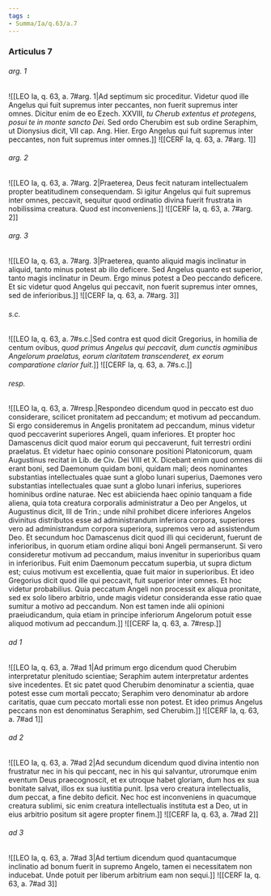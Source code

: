 ```yaml
---
tags : 
- Summa/Ia/q.63/a.7
---
```


### Articulus 7

###### arg. 1
![[LEO Ia, q. 63, a. 7#arg. 1|Ad septimum sic proceditur. Videtur quod ille Angelus qui fuit supremus inter peccantes, non fuerit supremus inter omnes. Dicitur enim de eo Ezech. XXVIII, *tu Cherub extentus et protegens, posui te in monte sancto Dei*. Sed ordo Cherubim est sub ordine Seraphim, ut Dionysius dicit, VII cap. Ang. Hier. Ergo Angelus qui fuit supremus inter peccantes, non fuit supremus inter omnes.]]
![[CERF Ia, q. 63, a. 7#arg. 1]]

###### arg. 2
![[LEO Ia, q. 63, a. 7#arg. 2|Praeterea, Deus fecit naturam intellectualem propter beatitudinem consequendam. Si igitur Angelus qui fuit supremus inter omnes, peccavit, sequitur quod ordinatio divina fuerit frustrata in nobilissima creatura. Quod est inconveniens.]]
![[CERF Ia, q. 63, a. 7#arg. 2]]

###### arg. 3
![[LEO Ia, q. 63, a. 7#arg. 3|Praeterea, quanto aliquid magis inclinatur in aliquid, tanto minus potest ab illo deficere. Sed Angelus quanto est superior, tanto magis inclinatur in Deum. Ergo minus potest a Deo peccando deficere. Et sic videtur quod Angelus qui peccavit, non fuerit supremus inter omnes, sed de inferioribus.]]
![[CERF Ia, q. 63, a. 7#arg. 3]]

###### s.c.
![[LEO Ia, q. 63, a. 7#s.c.|Sed contra est quod dicit Gregorius, in homilia de centum ovibus, *quod primus Angelus qui peccavit, dum cunctis agminibus Angelorum praelatus, eorum claritatem transcenderet, ex eorum comparatione clarior fuit*.]]
![[CERF Ia, q. 63, a. 7#s.c.]]

###### resp.
![[LEO Ia, q. 63, a. 7#resp.|Respondeo dicendum quod in peccato est duo considerare, scilicet pronitatem ad peccandum; et motivum ad peccandum. Si ergo consideremus in Angelis pronitatem ad peccandum, minus videtur quod peccaverint superiores Angeli, quam inferiores. Et propter hoc Damascenus dicit quod maior eorum qui peccaverunt, fuit terrestri ordini praelatus. Et videtur haec opinio consonare positioni Platonicorum, quam Augustinus recitat in Lib. de Civ. Dei VIII et X. Dicebant enim quod omnes dii erant boni, sed Daemonum quidam boni, quidam mali; deos nominantes substantias intellectuales quae sunt a globo lunari superius, Daemones vero substantias intellectuales quae sunt a globo lunari inferius, superiores hominibus ordine naturae. Nec est abiicienda haec opinio tanquam a fide aliena, quia tota creatura corporalis administratur a Deo per Angelos, ut Augustinus dicit, III de Trin.; unde nihil prohibet dicere inferiores Angelos divinitus distributos esse ad administrandum inferiora corpora, superiores vero ad administrandum corpora superiora, supremos vero ad assistendum Deo. Et secundum hoc Damascenus dicit quod illi qui ceciderunt, fuerunt de inferioribus, in quorum etiam ordine aliqui boni Angeli permanserunt. Si vero consideretur motivum ad peccandum, maius invenitur in superioribus quam in inferioribus. Fuit enim Daemonum peccatum superbia, ut supra dictum est; cuius motivum est excellentia, quae fuit maior in superioribus. Et ideo Gregorius dicit quod ille qui peccavit, fuit superior inter omnes. Et hoc videtur probabilius. Quia peccatum Angeli non processit ex aliqua pronitate, sed ex solo libero arbitrio, unde magis videtur consideranda esse ratio quae sumitur a motivo ad peccandum. Non est tamen inde alii opinioni praeiudicandum, quia etiam in principe inferiorum Angelorum potuit esse aliquod motivum ad peccandum.]]
![[CERF Ia, q. 63, a. 7#resp.]]

###### ad 1
![[LEO Ia, q. 63, a. 7#ad 1|Ad primum ergo dicendum quod Cherubim interpretatur plenitudo scientiae; Seraphim autem interpretatur ardentes sive incedentes. Et sic patet quod Cherubim denominatur a scientia, quae potest esse cum mortali peccato; Seraphim vero denominatur ab ardore caritatis, quae cum peccato mortali esse non potest. Et ideo primus Angelus peccans non est denominatus Seraphim, sed Cherubim.]]
![[CERF Ia, q. 63, a. 7#ad 1]]

###### ad 2
![[LEO Ia, q. 63, a. 7#ad 2|Ad secundum dicendum quod divina intentio non frustratur nec in his qui peccant, nec in his qui salvantur, utrorumque enim eventum Deus praecognoscit, et ex utroque habet gloriam, dum hos ex sua bonitate salvat, illos ex sua iustitia punit. Ipsa vero creatura intellectualis, dum peccat, a fine debito deficit. Nec hoc est inconveniens in quacumque creatura sublimi, sic enim creatura intellectualis instituta est a Deo, ut in eius arbitrio positum sit agere propter finem.]]
![[CERF Ia, q. 63, a. 7#ad 2]]

###### ad 3
![[LEO Ia, q. 63, a. 7#ad 3|Ad tertium dicendum quod quantacumque inclinatio ad bonum fuerit in supremo Angelo, tamen ei necessitatem non inducebat. Unde potuit per liberum arbitrium eam non sequi.]]
![[CERF Ia, q. 63, a. 7#ad 3]]

